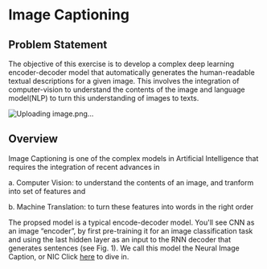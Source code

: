 # Image Captioning

## Problem Statement

The objective of this exercise is to develop a complex deep learning encoder-decoder model that automatically generates the human-readable textual descriptions for a given image. This involves the integration of computer-vision to understand the contents of the image and language model(NLP) to turn this understanding of images to texts. 

![Uploading image.png…]()


## Overview
Image Captioning is one of the complex models in Artificial Intelligence that requires the integration of recent advances in

a. Computer Vision: to understand the contents of an image, and tranform into set of features 
and

b. Machine Translation: to turn these features into words in the right order

The propsed model is a typical encode-decoder model. You'll see CNN as an image “encoder”, by first pre-training it for an image classification task and using the last hidden layer as an input to the RNN decoder that generates sentences (see Fig. 1). We call this model the Neural Image Caption, or NIC
Click [here](https://arxiv.org/pdf/1411.4555.pdf) to dive in.

